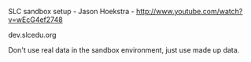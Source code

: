 SLC sandbox setup - Jason Hoekstra - http://www.youtube.com/watch?v=wEcG4ef2748

dev.slcedu.org

Don't use real data in the sandbox environment, just use made up data.
